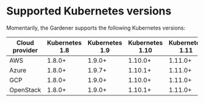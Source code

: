 # Supported Kubernetes versions

Momentarily, the Gardener supports the following Kubernetes versions:

| Cloud provider | Kubernetes 1.8 | Kubernetes 1.9 | Kubernetes 1.10 | Kubernetes 1.11 |
| -------------- |----------------| -------------- | --------------- | --------------- |
| AWS            | 1.8.0+         | 1.9.0+         | 1.10.0+         | 1.11.0+         |
| Azure          | 1.8.0+         | 1.9.7+         | 1.10.1+         | 1.11.0+         |
| GCP            | 1.8.0+         | 1.9.0+         | 1.10.0+         | 1.11.0+         |
| OpenStack      | 1.8.0+         | 1.9.0+         | 1.10.1+         | 1.11.0+         |
